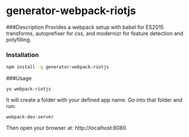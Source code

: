 # generator-webpack-riotjs
###Description
Provides a webpack setup with babel for ES2015 transforms, autoprefixer for css, and modernizr for feature detection and polyfilling. 

### Installation
```bash
npm install -g generator-webpack-riotjs
```
###Usage
```
yo webpack-riotjs
```
It will create a folder with your defined app name. Go into that folder and run:
```
webpack-dev-server
```
Then open your browser at: http://localhost:8080

